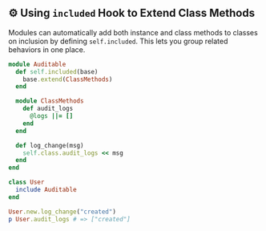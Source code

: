 ## ⚙️ Using `included` Hook to Extend Class Methods

Modules can automatically add both instance and class methods to classes on inclusion by defining `self.included`. This lets you group related behaviors in one place.

```ruby
module Auditable
  def self.included(base)
    base.extend(ClassMethods)
  end

  module ClassMethods
    def audit_logs
      @logs ||= []
    end
  end

  def log_change(msg)
    self.class.audit_logs << msg
  end
end

class User
  include Auditable
end

User.new.log_change("created")
p User.audit_logs # => ["created"]
```